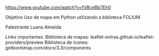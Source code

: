 https://www.youtube.com/watch?v=fVBceBb7Eh0


Objetivo Uso de mapa em Python utilizando a bibloteca FOLIUM

Palestrante Luana Almeida

Links importantes:
Biblioteca de mapas: leaflet-extras.github.io/leaflet-providers/preview
Biblioteca de ícones: getbootstrap.com/docs/3.3/components